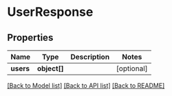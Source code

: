# UserResponse

## Properties
Name | Type | Description | Notes
------------ | ------------- | ------------- | -------------
**users** | **object[]** |  | [optional] 

[[Back to Model list]](../README.md#documentation-for-models) [[Back to API list]](../README.md#documentation-for-api-endpoints) [[Back to README]](../README.md)

